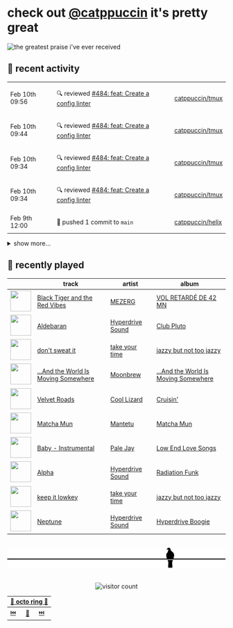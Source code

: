 # check out [@catppuccin](https://github.com/catppuccin) it's pretty great

![the greatest praise i've ever received](https://github.com/user-attachments/assets/ad888e4f-7a22-4eac-85a7-744eacd8eb46)

## 📅 recent activity

<!-- SCRIPT:REPLACE:GITHUB -->
<table>
<tbody>
<tr>
<td><span title='2025-02-10T09:56:15+00:00'>Feb 10th 09:56</span></td>
<td>

🔍 reviewed [#484: feat: Create a config linter](https://github.com/catppuccin/tmux/pull/484)

</td>
<td>

[catppuccin/tmux](https://github.com/catppuccin/tmux)

</td>
</tr>
<tr>
<td><span title='2025-02-10T09:44:16+00:00'>Feb 10th 09:44</span></td>
<td>

🔍 reviewed [#484: feat: Create a config linter](https://github.com/catppuccin/tmux/pull/484)

</td>
<td>

[catppuccin/tmux](https://github.com/catppuccin/tmux)

</td>
</tr>
<tr>
<td><span title='2025-02-10T09:34:54+00:00'>Feb 10th 09:34</span></td>
<td>

🔍 reviewed [#484: feat: Create a config linter](https://github.com/catppuccin/tmux/pull/484)

</td>
<td>

[catppuccin/tmux](https://github.com/catppuccin/tmux)

</td>
</tr>
<tr>
<td><span title='2025-02-10T09:34:54+00:00'>Feb 10th 09:34</span></td>
<td>

🔍 reviewed [#484: feat: Create a config linter](https://github.com/catppuccin/tmux/pull/484)

</td>
<td>

[catppuccin/tmux](https://github.com/catppuccin/tmux)

</td>
</tr>
<tr>
<td><span title='2025-02-09T12:00:54+00:00'>Feb 9th 12:00</span></td>
<td>

🚢 pushed 1 commit to `main`

</td>
<td>

[catppuccin/helix](https://github.com/catppuccin/helix)

</td>
</tr>
</tbody>
</table>

<details>
<summary>show more...</summary>
<table>
<tbody>
<tr>
<td><span title='2025-02-09T12:00:54+00:00'>Feb 9th 12:00</span></td>
<td>

✅ closed [#63: Cursor color does not match mode color](https://github.com/catppuccin/helix/issues/63)

</td>
<td>

[catppuccin/helix](https://github.com/catppuccin/helix)

</td>
</tr>
<tr>
<td><span title='2025-02-09T12:00:53+00:00'>Feb 9th 12:00</span></td>
<td>

🎉 closed [#64: Fix Mode Color Matching Cursor Color](https://github.com/catppuccin/helix/pull/64)

</td>
<td>

[catppuccin/helix](https://github.com/catppuccin/helix)

</td>
</tr>
<tr>
<td><span title='2025-02-09T12:00:34+00:00'>Feb 9th 12:00</span></td>
<td>

💬 commented on [#64: Fix Mode Color Matching Cursor Color](https://github.com/catppuccin/helix/pull/64)

</td>
<td>

[catppuccin/helix](https://github.com/catppuccin/helix)

</td>
</tr>
<tr>
<td><span title='2025-02-09T11:54:55+00:00'>Feb 9th 11:54</span></td>
<td>

🚢 pushed 2 commits to `fix-mode-colors`

</td>
<td>

[amayer5125/catppuccin-helix](https://github.com/amayer5125/catppuccin-helix)

</td>
</tr>
<tr>
<td><span title='2025-02-09T11:54:45+00:00'>Feb 9th 11:54</span></td>
<td>

🚢 pushed 1 commit to `main`

</td>
<td>

[catppuccin/helix](https://github.com/catppuccin/helix)

</td>
</tr>
<tr>
<td><span title='2025-02-09T11:51:13+00:00'>Feb 9th 11:51</span></td>
<td>

🚢 pushed 2 commits to `fix-mode-colors`

</td>
<td>

[amayer5125/catppuccin-helix](https://github.com/amayer5125/catppuccin-helix)

</td>
</tr>
<tr>
<td><span title='2025-02-09T11:50:30+00:00'>Feb 9th 11:50</span></td>
<td>

🚢 pushed 1 commit to `main`

</td>
<td>

[catppuccin/helix](https://github.com/catppuccin/helix)

</td>
</tr>
<tr>
<td><span title='2025-02-09T11:49:54+00:00'>Feb 9th 11:49</span></td>
<td>

🚢 pushed 1 commit to `main`

</td>
<td>

[backwardspy/helix-hl-diff](https://github.com/backwardspy/helix-hl-diff)

</td>
</tr>
<tr>
<td><span title='2025-02-09T11:43:54+00:00'>Feb 9th 11:43</span></td>
<td>

🚢 pushed 3 commits to `fix-mode-colors`

</td>
<td>

[amayer5125/catppuccin-helix](https://github.com/amayer5125/catppuccin-helix)

</td>
</tr>
<tr>
<td><span title='2025-02-09T11:37:46+00:00'>Feb 9th 11:37</span></td>
<td>

🚢 pushed 1 commit to `main`

</td>
<td>

[catppuccin/helix](https://github.com/catppuccin/helix)

</td>
</tr>
<tr>
<td><span title='2025-02-09T11:37:45+00:00'>Feb 9th 11:37</span></td>
<td>

🎉 closed [#68: ci: add visual diff workflow](https://github.com/catppuccin/helix/pull/68)

</td>
<td>

[catppuccin/helix](https://github.com/catppuccin/helix)

</td>
</tr>
<tr>
<td><span title='2025-02-09T11:37:16+00:00'>Feb 9th 11:37</span></td>
<td>

🚀 opened [#68: ci: add visual diff workflow](https://github.com/catppuccin/helix/pull/68)

</td>
<td>

[catppuccin/helix](https://github.com/catppuccin/helix)

</td>
</tr>
<tr>
<td><span title='2025-02-09T11:37:03+00:00'>Feb 9th 11:37</span></td>
<td>

🚢 pushed 1 commit to `ci/add-visual-diff-workflow`

</td>
<td>

[backwardspy/ctp-helix](https://github.com/backwardspy/ctp-helix)

</td>
</tr>
<tr>
<td><span title='2025-02-09T11:35:38+00:00'>Feb 9th 11:35</span></td>
<td>

🎉 closed [#1: test](https://github.com/backwardspy/ctp-helix/pull/1)

</td>
<td>

[backwardspy/ctp-helix](https://github.com/backwardspy/ctp-helix)

</td>
</tr>
</tbody>
</table>
</details>
<!-- SCRIPT:REPLACE:GITHUB -->

## 🎵 recently played

<!-- SCRIPT:REPLACE:SPOTIFY -->
| | track | artist | album |
| - | - | - | - |
| <img src="https://i.scdn.co/image/ab67616d00004851760d2631b6496f46d8bdc27b" width="48" height="48"> | [Black Tiger and the Red Vibes](https://open.spotify.com/track/5RkFlUow8hhCPd2ybDJh5K) | [MEZERG](https://open.spotify.com/artist/7G9gz8bsP8VM5CMFTSBvNe) | [VOL RETARDÉ DE 42 MN](https://open.spotify.com/track/5RkFlUow8hhCPd2ybDJh5K) |
| <img src="https://i.scdn.co/image/ab67616d00004851c5bc486b267e6bd877c61ce9" width="48" height="48"> | [Aldebaran](https://open.spotify.com/track/1J0QSDJ1uvUzP991ufGQpp) | [Hyperdrive Sound](https://open.spotify.com/artist/5qsgwNthCvc282o9dstOMP) | [Club Pluto](https://open.spotify.com/track/1J0QSDJ1uvUzP991ufGQpp) |
| <img src="https://i.scdn.co/image/ab67616d0000485152bb44a47daaf9addc8e4992" width="48" height="48"> | [don't sweat it](https://open.spotify.com/track/2exFjy4xYVjEkey1Eb3sAC) | [take your time](https://open.spotify.com/artist/21PAJwO0H94xCT4wStKtaE) | [jazzy but not too jazzy](https://open.spotify.com/track/2exFjy4xYVjEkey1Eb3sAC) |
| <img src="https://i.scdn.co/image/ab67616d0000485118d78aa555ed42af8a11db27" width="48" height="48"> | [...And the World Is Moving Somewhere](https://open.spotify.com/track/678YMJdXSPcP8Lpfw2Ov3A) | [Moonbrew](https://open.spotify.com/artist/4hIbcgjW07lDwyea7mJh4w) | [...And the World Is Moving Somewhere](https://open.spotify.com/track/678YMJdXSPcP8Lpfw2Ov3A) |
| <img src="https://i.scdn.co/image/ab67616d000048518131874be9a8b73731680e65" width="48" height="48"> | [Velvet Roads](https://open.spotify.com/track/0ZBnRJYgCZf50NMvZI8z59) | [Cool Lizard](https://open.spotify.com/artist/42PY2qW7MKny7mWzs80ebY) | [Cruisin'](https://open.spotify.com/track/0ZBnRJYgCZf50NMvZI8z59) |
| <img src="https://i.scdn.co/image/ab67616d00004851eec419702d2c96951d1cfde8" width="48" height="48"> | [Matcha Mun](https://open.spotify.com/track/6ab092IGGHILPufKGSKweU) | [Mantetu](https://open.spotify.com/artist/29OdSwPfuMNDXd1h5R2McY) | [Matcha Mun](https://open.spotify.com/track/6ab092IGGHILPufKGSKweU) |
| <img src="https://i.scdn.co/image/ab67616d000048512361ea4e4546ed83b2e28e93" width="48" height="48"> | [Baby - Instrumental](https://open.spotify.com/track/5mGAK2suXHvmL1BLo4p10s) | [Pale Jay](https://open.spotify.com/artist/7H3z77VbkJcCcFilmKqKNM) | [Low End Love Songs](https://open.spotify.com/track/5mGAK2suXHvmL1BLo4p10s) |
| <img src="https://i.scdn.co/image/ab67616d0000485115b6b70122613bb65b841816" width="48" height="48"> | [Alpha](https://open.spotify.com/track/1aAuNoC76d6AYu8b8SOtB6) | [Hyperdrive Sound](https://open.spotify.com/artist/5qsgwNthCvc282o9dstOMP) | [Radiation Funk](https://open.spotify.com/track/1aAuNoC76d6AYu8b8SOtB6) |
| <img src="https://i.scdn.co/image/ab67616d0000485152bb44a47daaf9addc8e4992" width="48" height="48"> | [keep it lowkey](https://open.spotify.com/track/0JUC9mxBzwqi7FQ2vrzK9r) | [take your time](https://open.spotify.com/artist/21PAJwO0H94xCT4wStKtaE) | [jazzy but not too jazzy](https://open.spotify.com/track/0JUC9mxBzwqi7FQ2vrzK9r) |
| <img src="https://i.scdn.co/image/ab67616d00004851bd751048180f3498c5d54447" width="48" height="48"> | [Neptune](https://open.spotify.com/track/4odILOokCQDUcOT5m5N7bS) | [Hyperdrive Sound](https://open.spotify.com/artist/5qsgwNthCvc282o9dstOMP) | [Hyperdrive Boogie](https://open.spotify.com/track/4odILOokCQDUcOT5m5N7bS) |

<!-- SCRIPT:REPLACE:SPOTIFY -->

<br>

<div align="center">

<picture>
    <source media="(prefers-color-scheme: light)" srcset="assets/pigeon-light.svg">
    <source media="(prefers-color-scheme: dark)" srcset="assets/pigeon-dark.svg">
    <img alt="pigeon sitting on a wire" src="assets/pigeon-light.svg">
</picture>

<br>
<br>

![visitor count](https://profile-counter.glitch.me/backwardspy/count.svg)

<table>
    <thead>
        <th colspan="3"><a href="https://octo-ring.com">🐙 octo ring 🐙</a></th>
    </thead>
    <tbody>
        <td><a href="https://octo-ring.com/p/backwardspy/prev">⏮️</a></td>
        <td><a href="https://octo-ring.com/p/backwardspy/random">🔀</a></td>
        <td><a href="https://octo-ring.com/p/backwardspy/next">⏭️</a></td>
    </tbody>
</table>

</div>
